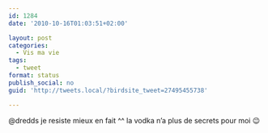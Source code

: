 ```yaml
---
id: 1284
date: '2010-10-16T01:03:51+02:00'

layout: post
categories:
  - Vis ma vie
tags:
  - tweet
format: status
publish_social: no
guid: 'http://tweets.local/?birdsite_tweet=27495455738'

---
```


@dredds je resiste mieux en fait ^^ la vodka n’a plus de secrets pour moi 😉